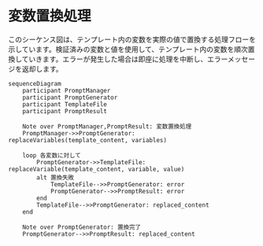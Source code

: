 # 変数置換処理

このシーケンス図は、テンプレート内の変数を実際の値で置換する処理フローを示しています。検証済みの変数と値を使用して、テンプレート内の変数を順次置換していきます。エラーが発生した場合は即座に処理を中断し、エラーメッセージを返却します。

```mermaid
sequenceDiagram
    participant PromptManager
    participant PromptGenerator
    participant TemplateFile
    participant PromptResult

    Note over PromptManager,PromptResult: 変数置換処理
    PromptManager->>PromptGenerator: replaceVariables(template_content, variables)

    loop 各変数に対して
        PromptGenerator->>TemplateFile: replaceVariable(template_content, variable, value)
        alt 置換失敗
            TemplateFile-->>PromptGenerator: error
            PromptGenerator-->>PromptResult: error
        end
        TemplateFile-->>PromptGenerator: replaced_content
    end

    Note over PromptGenerator: 置換完了
    PromptGenerator-->>PromptResult: replaced_content
``` 
